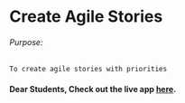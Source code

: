 # Create Agile Stories

###### Purpose:
    To create agile stories with priorities

#### Dear Students, Check out the live app [here](http://203.193.173.125/buildriseshine/javascript/issue-tracker/).
